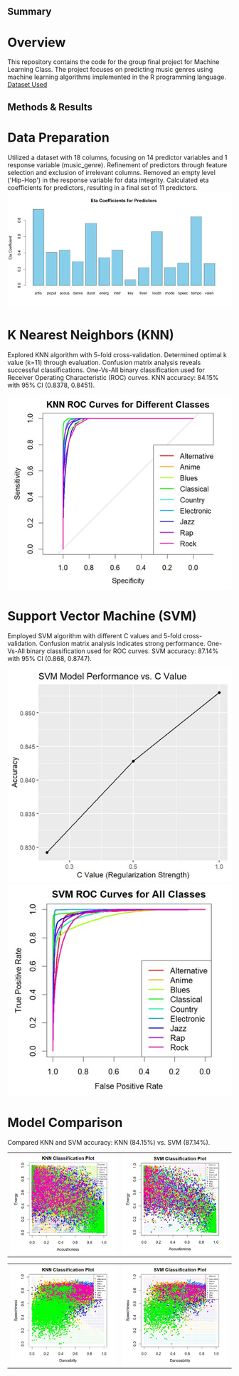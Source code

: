## Summary
# Overview
This repository contains the code for the group final project for Machine Learning Class. The project focuses on predicting music genres using machine learning algorithms implemented in the R programming language.
[Dataset Used](https://www.kaggle.com/datasets/vicsuperman/prediction-of-music-genre/)

## Methods & Results
# Data Preparation
Utilized a dataset with 18 columns, focusing on 14 predictor variables and 1 response variable (music_genre).
Refinement of predictors through feature selection and exclusion of irrelevant columns.
Removed an empty level ('Hip-Hop') in the response variable for data integrity.
Calculated eta coefficients for predictors, resulting in a final set of 11 predictors.
![Eta Coefficients for Predictors](ETA.jpg)

# K Nearest Neighbors (KNN)
Explored KNN algorithm with 5-fold cross-validation.
Determined optimal k value (k=11) through evaluation.
Confusion matrix analysis reveals successful classifications.
One-Vs-All binary classification used for Receiver Operating Characteristic (ROC) curves.
KNN accuracy: 84.15% with 95% CI (0.8378, 0.8451).

![KNN ROC curves](KNN_ROC.jpg)

# Support Vector Machine (SVM)
Employed SVM algorithm with different C values and 5-fold cross-validation.
Confusion matrix analysis indicates strong performance.
One-Vs-All binary classification used for ROC curves.
SVM accuracy: 87.14% with 95% CI (0.868, 0.8747).

![SVM vs C value](SVM.jpg) 
![SVM ROC curves](SVM_ROC.jpg)

# Model Comparison
Compared KNN and SVM accuracy: KNN (84.15%) vs. SVM (87.14%).

<table>
  <tr>
    <td><img src="Classification1_KNN.jpg" width="400"></td>
    <td><img src="Classification1_SVM.jpg" width="400"></td>
  </tr>
</table>

<table>
  <tr>
    <td><img src="Classification2_KNN.jpg" width="400"></td>
    <td><img src="Classification2_SVM.jpg" width="400"></td>
  </tr>
</table>
